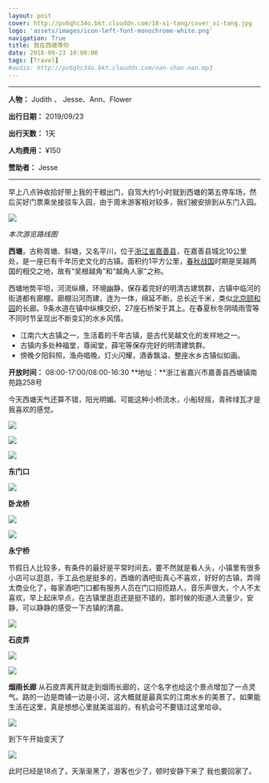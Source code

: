 ```yaml
---
layout: post
cover: http://pv6qhc34o.bkt.clouddn.com/18-xi-tang/cover_xi-tang.jpg
logo: 'assets/images/icon-left-font-monochrome-white.png'
navigation: True
title: 我在西塘等你
date: 2018-09-23 10:00:00
tags: [Travel]
#audio: http://pv6qhc34o.bkt.clouddn.com/nan-shan-nan.mp3
---
```


------

**人物：** Judith 、 Jesse、Ann、Flower

**出行日期：** 2019/09/23

**出行天数：** 1天

**人均费用：** ¥150

**赞助者：** Jesse

------

​早上八点钟收拾好带上我的干粮出门，自驾大约1小时就到西塘的第五停车场，然后买好门票乘坐接驳车入园，由于周末游客相对较多，我们被安排到从东门入园。

![](http://pv6qhc34o.bkt.clouddn.com/18-xi-tang/Snipaste_2019-08-02_14-39-21.png)

*本次游览路线图*

​**西塘**，古称胥塘、斜塘，又名平川，位于[浙江省](https://zh.wikipedia.org/wiki/浙江省)[嘉善县](https://zh.wikipedia.org/wiki/嘉善县)，在嘉善县城北10公里处，是一座已有千年历史文化的古镇。面积约1平方公里，[春秋](https://zh.wikipedia.org/wiki/春秋)[战国](https://zh.wikipedia.org/wiki/战国)时期是吴越两国的相交之地，故有“吴根越角”和“越角人家”之称。

西塘地势平坦，河流纵横，环境幽静，保存着完好的明清古建筑群，古镇中临河的街道都有廊棚，廊棚沿河而建，连为一体，绵延不断，总长近千米，类似[北京](https://zh.wikipedia.org/wiki/北京)[颐和园](https://zh.wikipedia.org/wiki/颐和园)的长廊。9条水道在镇中纵横交织，27座石桥架于其上。在春夏秋冬阴晴雨雪等不同时节呈现出不断变幻的水乡风情。

- 江南六大古镇之一，生活着的千年古镇，是古代吴越文化的发祥地之一。
- 古镇内多处种福堂，尊闻堂，薛宅等保存完好的明清建筑群。
- 傍晚夕阳斜照，渔舟唱晚，灯火闪耀，酒香飘溢，整座水乡古镇似如画。

**开放时间：** 08:00-17:00/08:00-16:30
**地址：**浙江省嘉兴市嘉善县西塘镇南苑路258号

今天西塘天气还算不错，阳光明媚。可能这种小桥流水，小船轻摇，青砖绿瓦才是我喜欢的感觉。

![](http://pv6qhc34o.bkt.clouddn.com/18-xi-tang/IMG_9907.JPG)

![](http://pv6qhc34o.bkt.clouddn.com/18-xi-tang/IMG_1621.jpg)

![](http://pv6qhc34o.bkt.clouddn.com/18-xi-tang/IMG_1622.jpg)

**东门口**

![](http://pv6qhc34o.bkt.clouddn.com/18-xi-tang/IMG_1645.jpg)

**卧龙桥**

![](http://pv6qhc34o.bkt.clouddn.com/18-xi-tang/IMG_1629.jpg)

![](http://pv6qhc34o.bkt.clouddn.com/18-xi-tang/IMG_1626.jpg)

**永宁桥**

节假日人比较多，有条件的最好是平常时间去，要不然就是看人头，小镇里有很多小店可以逛逛，手工品也是挺多的，西塘的酒吧街真心不喜欢，好好的古镇，弄得太商业化了，每家酒吧门口都有服务人员在门口招揽路人，音乐声很大，个人不太喜欢，早上起床早点，在古镇里逛逛还是挺不错的，那时候的街道人流量少，安静，可以静静的感受一下古镇的清晨。

![](http://pv6qhc34o.bkt.clouddn.com/18-xi-tang/IMG_9906.JPG)

**石皮弄**

![](http://pv6qhc34o.bkt.clouddn.com/18-xi-tang/IMG_9905.JPG)

![](http://pv6qhc34o.bkt.clouddn.com/18-xi-tang/IMG_9908.jpg)

**烟雨长廊**
从石皮弄离开就走到烟雨长廊的，这个名字也给这个景点增加了一点灵气。路的一边是商铺一边是小河，这大概就是最真实的江南水乡的美景了。如果能生活在这里，真是想想心里就美滋滋的，有机会可不要错过这里哈😄。


![](http://pv6qhc34o.bkt.clouddn.com/18-xi-tang/IMG_1347.jpg)

到下午开始变天了

![](http://pv6qhc34o.bkt.clouddn.com/18-xi-tang/IMG_1655.jpg)

此时已经是18点了，天渐渐黑了，游客也少了，顿时安静下来了 我也要回家了。

